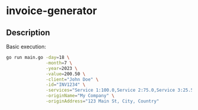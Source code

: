 # invoice-generator


## Description

Basic execution:

```bash
go run main.go -day=18 \
               -month=7 \
               -year=2023 \
               -value=200.50 \
               -client="John Doe" \
               -id="INV1234" \
               -services="Service 1:100.0,Service 2:75.0,Service 3:25.5" \
               -originName="My Company" \
               -originAddress="123 Main St, City, Country"
```
